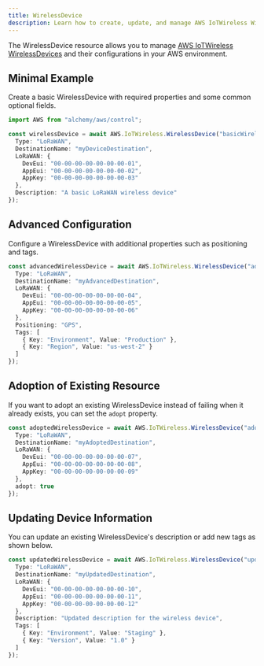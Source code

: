 ```yaml
---
title: WirelessDevice
description: Learn how to create, update, and manage AWS IoTWireless WirelessDevices using Alchemy Cloud Control.
---
```



The WirelessDevice resource allows you to manage [AWS IoTWireless WirelessDevices](https://docs.aws.amazon.com/iotwireless/latest/userguide/) and their configurations in your AWS environment.

## Minimal Example

Create a basic WirelessDevice with required properties and some common optional fields.

```ts
import AWS from "alchemy/aws/control";

const wirelessDevice = await AWS.IoTWireless.WirelessDevice("basicWirelessDevice", {
  Type: "LoRaWAN",
  DestinationName: "myDeviceDestination",
  LoRaWAN: {
    DevEui: "00-00-00-00-00-00-00-01",
    AppEui: "00-00-00-00-00-00-00-02",
    AppKey: "00-00-00-00-00-00-00-03"
  },
  Description: "A basic LoRaWAN wireless device"
});
```

## Advanced Configuration

Configure a WirelessDevice with additional properties such as positioning and tags.

```ts
const advancedWirelessDevice = await AWS.IoTWireless.WirelessDevice("advancedWirelessDevice", {
  Type: "LoRaWAN",
  DestinationName: "myAdvancedDestination",
  LoRaWAN: {
    DevEui: "00-00-00-00-00-00-00-04",
    AppEui: "00-00-00-00-00-00-00-05",
    AppKey: "00-00-00-00-00-00-00-06"
  },
  Positioning: "GPS",
  Tags: [
    { Key: "Environment", Value: "Production" },
    { Key: "Region", Value: "us-west-2" }
  ]
});
```

## Adoption of Existing Resource

If you want to adopt an existing WirelessDevice instead of failing when it already exists, you can set the `adopt` property.

```ts
const adoptedWirelessDevice = await AWS.IoTWireless.WirelessDevice("adoptedWirelessDevice", {
  Type: "LoRaWAN",
  DestinationName: "myAdoptedDestination",
  LoRaWAN: {
    DevEui: "00-00-00-00-00-00-00-07",
    AppEui: "00-00-00-00-00-00-00-08",
    AppKey: "00-00-00-00-00-00-00-09"
  },
  adopt: true
});
```

## Updating Device Information

You can update an existing WirelessDevice's description or add new tags as shown below.

```ts
const updatedWirelessDevice = await AWS.IoTWireless.WirelessDevice("updatedWirelessDevice", {
  Type: "LoRaWAN",
  DestinationName: "myUpdatedDestination",
  LoRaWAN: {
    DevEui: "00-00-00-00-00-00-00-10",
    AppEui: "00-00-00-00-00-00-00-11",
    AppKey: "00-00-00-00-00-00-00-12"
  },
  Description: "Updated description for the wireless device",
  Tags: [
    { Key: "Environment", Value: "Staging" },
    { Key: "Version", Value: "1.0" }
  ]
});
```
